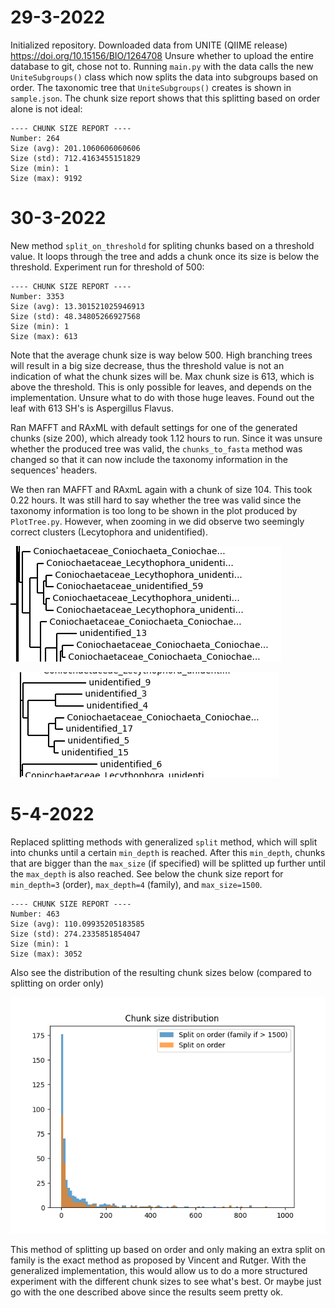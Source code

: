 # 29-3-2022
Initialized repository.
Downloaded data from UNITE (QIIME release) https://doi.org/10.15156/BIO/1264708 
Unsure whether to upload the entire database to git, chose not to. 
Running `main.py` with the data calls the new `UniteSubgroups()` class which now splits the data into subgroups based on order.
The taxonomic tree that `UniteSubgroups()` creates is shown in `sample.json`.
The chunk size report shows that this splitting based on order alone is not ideal:

    ---- CHUNK SIZE REPORT ----
    Number: 264
    Size (avg): 201.1060606060606
    Size (std): 712.4163455151829
    Size (min): 1
    Size (max): 9192

# 30-3-2022
New method `split_on_threshold` for spliting chunks based on a threshold value.
It loops through the tree and adds a chunk once its size is below the threshold. 
Experiment run for threshold of 500:

    ---- CHUNK SIZE REPORT ----
    Number: 3353
    Size (avg): 13.301521025946913
    Size (std): 48.34805266927568
    Size (min): 1
    Size (max): 613

Note that the average chunk size is way below 500. High branching trees will result in a big size decrease, thus the threshold value is not an indication of what the chunk sizes will be.
Max chunk size is 613, which is above the threshold. This is only possible for leaves, and depends on the implementation. Unsure what to do with those huge leaves. Found out the leaf with 613 SH's is Aspergillus Flavus.

Ran MAFFT and RAxML with default settings for one of the generated chunks (size 200), which already took 1.12 hours to run. 
Since it was unsure whether the produced tree was valid, the `chunks_to_fasta` method was changed so that it can now include the taxonomy information in the sequences' headers. 

We then ran MAFFT and RAxmL again with a chunk of size 104. This took 0.22 hours. It was still hard to say whether the tree was valid since the taxonomy information is too long to be shown in the plot produced by `PlotTree.py`. However, when zooming in we did observe two seemingly correct clusters (Lecytophora and unidentified). 

![Lecytophora cluster](30-3-2022/lecythophora.png)

![Unidentified cluster](30-3-2022/unidentified.png)

# 5-4-2022
Replaced splitting methods with generalized `split` method, which will split into chunks until a certain `min_depth` is reached. After this `min_depth`, chunks that are bigger than the `max_size` (if specified) will be splitted up further until the `max_depth` is also reached. See below the chunk size report for `min_depth=3` (order), `max_depth=4` (family), and `max_size=1500`.

    ---- CHUNK SIZE REPORT ----
    Number: 463
    Size (avg): 110.09935205183585
    Size (std): 274.2335851854047
    Size (min): 1
    Size (max): 3052

Also see the distribution of the resulting chunk sizes below (compared to splitting on order only)

![Chunk size distribution](5-4-2022/Chunksizedistribution.png)

This method of splitting up based on order and only making an extra split on family is the exact method as proposed by Vincent and Rutger. With the generalized implementation, this would allow us to do a more structured experiment with the different chunk sizes to see what's best. Or maybe just go with the one described above since the results seem pretty ok.